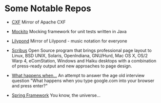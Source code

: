Some Notable Repos
================

- [CXF](https://github.com/apache/cxf) Mirror of Apache CXF

- [Mockito](https://github.com/mockito/mockito) Mocking framework for unit tests written in Java

- [Lilypond](https://github.com/lilypond/lilypond) Mirror of Lilypond - music notation for everyone

- [Scribus](https://github.com/scribusproject/scribus)  Open Source program that brings professional page layout to Linux, BSD UNIX, Solaris, OpenIndiana, GNU/Hurd, Mac OS X, OS/2 Warp 4, eComStation, Windows and Haiku desktops with a combination of press-ready output and new approaches to page design.

- [What happens when...](https://github.com/alex/what-happens-when) An attempt to answer the age old interview question "What happens when you type google.com into your browser and press enter?"

- [Spring Framework](https://github.com/spring-projects/spring-framework) You know, the universe...
